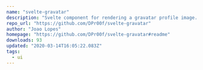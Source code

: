```yaml
---
name: "svelte-gravatar"
description: "Svelte component for rendering a gravatar profile image. Adjusts automatically to HiDPI displays."
repo_url: "https://github.com/DPr00f/svelte-gravatar"
author: "Joao Lopes"
homepage: "https://github.com/DPr00f/svelte-gravatar#readme"
downloads: 93
updated: "2020-03-14T16:05:22.083Z"
tags: 
  - ui
---
```

